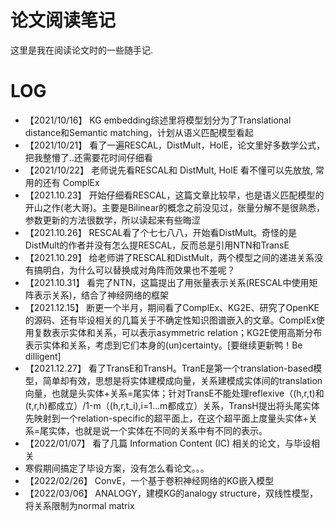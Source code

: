 # 论文阅读笔记
这里是我在阅读论文时的一些随手记. 


# LOG
- 【2021/10/16】  KG embedding综述里将模型划分为了Translational distance和Semantic matching，计划从语义匹配模型看起
- 【2021/10/21】  看了一遍RESCAL，DistMult，HolE，论文里好多数学公式，把我整懵了..还需要花时间仔细看
- 【2021/10/22】  老师说先看RESCAL和 DistMult, HolE 看不懂可以先放放, 常用的还有 ComplEx
- 【2021.10.23】  开始仔细看RESCAL，这篇文章比较早，也是语义匹配模型的开山之作(老大哥)。主要是Bilinear的概念之前没见过，张量分解不是很熟悉，参数更新的方法很数学，所以读起来有些晦涩
- 【2021.10.26】  RESCAL看了个七七八八，开始看DistMult。奇怪的是DistMult的作者并没有怎么提RESCAL，反而总是引用NTN和TransE
- 【2021.10.29】  给老师讲了RESCAL和DistMult，两个模型之间的递进关系没有搞明白，为什么可以替换成对角阵而效果也不差呢？
- 【2021.10.31】  看完了NTN，这篇提出了用张量表示关系(RESCAL中使用矩阵表示关系)，结合了神经网络的框架
- 【2021.12.15】  断更一个半月，期间看了ComplEx、KG2E、研究了OpenKE的源码、还有毕设相关的几篇关于不确定性知识图谱嵌入的文章。ComplEx使用复数表示实体和关系，可以表示asymmetric relation；KG2E使用高斯分布表示实体和关系，考虑到它们本身的(un)certainty。[要继续更新鸭！Be dilligent]
- 【2021.12.27】  看了TransE和TransH。TranE是第一个translation-based模型，简单却有效，思想是将实体建模成向量，关系建模成实体间的translation向量，也就是头实体+关系=尾实体；针对TransE不能处理reflexive（(h,r,t)和(t,r,h)都成立）/1-m（(h,r,t_i),i=1...m都成立）关系，TransH提出将头尾实体先映射到一个relation-specific的超平面上，在这个超平面上度量头实体+关系=尾实体，也就是说一个实体在不同的关系中有不同的表示。
- 【2022/01/07】  看了几篇 Information Content (IC) 相关的论文，与毕设相关
- 寒假期间搞定了毕设方案，没有怎么看论文。。。
- 【2022/02/26】  ConvE，一个基于卷积神经网络的KG嵌入模型
- 【2022/03/06】  ANALOGY，建模KG的analogy structure，双线性模型，将关系限制为normal matrix
